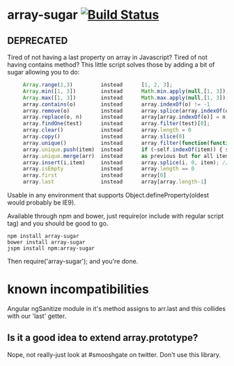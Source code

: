 array-sugar  [![Build Status](https://travis-ci.org/capaj/array-sugar.svg?branch=master)](https://travis-ci.org/capaj/array-sugar)
============

## DEPRECATED

Tired of not having a last property on array in Javascript? Tired of not having contains method?
This little script solves those by adding a bit of sugar allowing you to do:
```javascript    
     Array.range(1,3)         instead      [1, 2, 3];
     Array.min([1, 3])        instead      Math.min.apply(null,[1, 3]);
     Array.max([1, 3])        instead      Math.max.apply(null,[1, 3]);
     array.contains(o)        instead      array.indexOf(o) != -1
     array.remove(o)          instead      array.splice(array.indexOf(o), 1) //remove returns true when o was removed
     array.replace(o, n)      instead      array[array.indexOf(o)] = n;
     array.findOne(test)      instead      array.filter(test)[0];
     array.clear()            instead      array.length = 0
     array.copy()             instead      array.slice(0)
     array.unique()           instead      array.filter(function(function(itm,i,a){return i === a.indexOf(itm);}))
     array.unique.push(item)  instead      if (~self.indexOf(item)) { self.push(item); }
     array.unique.merge(arr)  instead      as previous but for all items in arr
     array.insert(i,item)     instead      array.splice(i, 0, item); //plus insert can take variable number of args, not just one
     array.isEmpty            instead      array.length == 0
     array.first              instead      array[0]
     array.last               instead      array[array.length-1]
```
Usable in any environment that supports Object.defineProperty(oldest would probably be IE9).

Available through npm and bower, just require(or include with regular script tag) and you should be good to go.

    npm install array-sugar
    bower install array-sugar
    jspm install npm:array-sugar

Then require('array-sugar'); and you're done.

# known incompatibilities
Angular ngSanitize module in it's method assigns to arr.last and this collides with our 'last' getter.

## Is it a good idea to extend array.prototype?

Nope, not really-just look at #smooshgate on twitter. Don't use this library.
